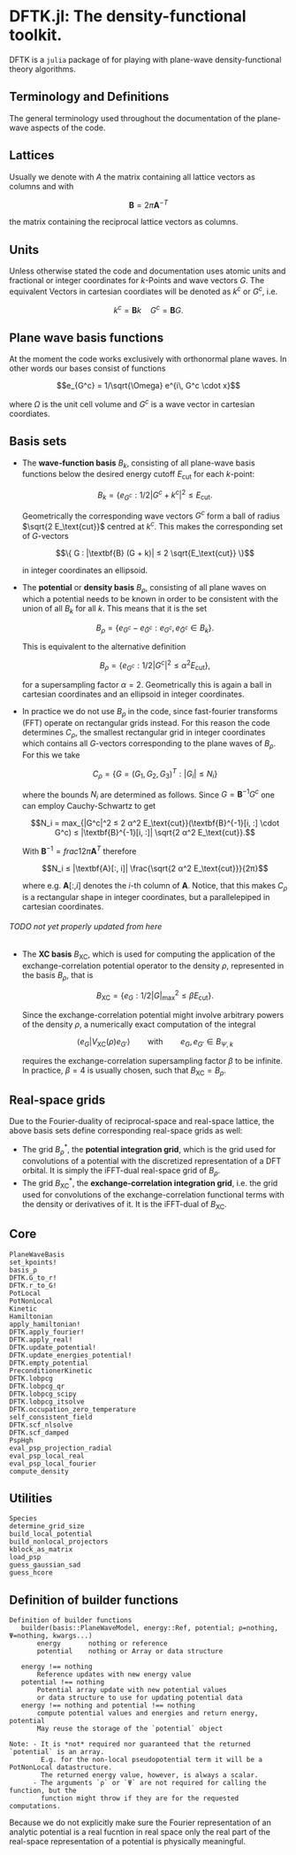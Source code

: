 # DFTK.jl: The density-functional toolkit.

DFTK is a `julia` package of for playing with
plane-wave density-functional theory algorithms.

## Terminology and Definitions
The general terminology used throughout the documentation
of the plane-wave aspects of the code.

## Lattices
Usually we denote with $A$ the matrix containing
all lattice vectors as columns and with
```math
\textbf{B} = 2\pi \textbf{A}^{-T}
```
the matrix containing the reciprocal lattice vectors as columns.

## Units
Unless otherwise stated the code and documentation uses
atomic units and fractional or integer coordinates for $k$-Points
and wave vectors $G$.
The equivalent Vectors in cartesian coordiates will be denoted
as $k^c$ or $G^c$, i.e.
```math
k^c = \textbf{B} k \quad G^c = \textbf{B} G.
```

## Plane wave basis functions
At the moment the code works exclusively with orthonormal plane waves.
In other words our bases consist of functions
```math
e_{G^c} = 1/\sqrt{\Omega} e^{i\, G^c \cdot x}
```
where $\Omega$ is the unit cell volume
and $G^c$ is a wave vector in cartesian coordiates.

## Basis sets

- The **wave-function basis** $B_k$, consisting of all
  plane-wave basis functions below the desired energy cutoff $E_\text{cut}$
  for each $k$-point:
  ```math
  B_k = \{ e_{G^c} : 1/2 |G^c + k^c|^2 ≤ E_\text{cut}.
  ```
  Geometrically the corresponding wave vectors $G^c$
  form a ball of radius $\sqrt{2 E_\text{cut}}$ centred at $k^c$.
  This makes the corresponding set of $G$-vectors
  ```math
  \{ G : |\textbf{B} (G + k)| ≤ 2 \sqrt{E_\text{cut}} \}
  ```
  in integer coordinates an ellipsoid.

- The **potential** or **density basis** $B_\rho$, consisting of
  all plane waves on which a potential needs to be known in order to be
  consistent with the union of all $B_k$ for all $k$. This means that
  it is the set
  ```math
  B_\rho = \{ e_{G^c} - e_{\tilde{G}^c} : e_{G^c}, e_{\tilde{G}^c} \in B_k \}.
  ```
  This is equivalent to the alternative definition
  ```math
  B_\rho = \{ e_{G^c} : 1/2 |G^c|^2 ≤ α^2 E_\text{cut} \},
  ```
  for a supersampling factor $\alpha = 2$.
  Geometrically this is again a ball in cartesian coordinates
  and an ellipsoid in integer coordinates.

- In practice we do not use $B_\rho$ in the code, since fast-fourier transforms
  (FFT) operate on rectangular grids instead.
  For this reason the code determines $C_\rho$,
  the smallest rectangular grid in integer coordinates
  which contains all $G$-vectors corresponding to the plane waves of $B_\rho$.
  For this we take
  ```math
  C_\rho = \{ G = (G_1, G_2, G_3)^T : |G_i| ≤ N_i \}
  ```
  where the bounds $N_i$ are determined as follows.
  Since $G = \textbf{B}^{-1} G^c$ one can employ
  Cauchy-Schwartz to get
  ```math
  N_i = max_{|G^c|^2 ≤ 2 α^2 E_\text{cut}}(\textbf{B}^{-1}[i, :] \cdot G^c)
      ≤ |\textbf{B}^{-1}[i, :]| \sqrt{2 α^2 E_\text{cut}}.
  ```
  With $\textbf{B}^{-1} = frac{1}{2\pi} \textbf{A}^T$ therefore
  ```math
  N_i ≤ |\textbf{A}[:, i]| \frac{\sqrt{2 α^2 E_\text{cut}}}{2π}
  ```
  where e.g. $\textbf{A}[:, i]$ denotes the $i$-th column of $\textbf{A}$.
  Notice, that this makes $C_\rho$ is a rectangular shape in integer
  coordinates, but a parallelepiped in cartesian coordinates.

###### TODO not yet properly updated from here

- The **XC basis** $B_\text{XC}$, which is used for computing the application
  of the exchange-correlation potential operator to the density $\rho$,
  represented in the basis $B_\rho$, that is
  ```math
  B_\text{XC}  = \{e_G : 1/2 |G|_\text{max}^2 ≤ β E_\text{cut} \}.
  ```
  Since the exchange-correlation potential might involve arbitrary powers of the
  density $ρ$, a numerically exact computation of the integral
  ```math
  \langle e_G | V_\text{XC}(ρ) e_{G'} \rangle \qquad \text{with} \qquad e_G, e_{G'} ∈ B_{Ψ,k}
  ```
  requires the exchange-correlation supersampling factor $\beta$ to be infinite.
  In practice, $\beta =4$ is usually chosen, such that $B_\text{XC} = B_\rho$.

## Real-space grids
Due to the Fourier-duality of reciprocal-space and real-space lattice,
the above basis sets define corresponding real-space grids as well:

- The grid $B_\rho^\ast$, the **potential integration grid**,
  which is the grid used for convolutions of a potential with the discretized
  representation of a DFT orbital. It is simply the iFFT-dual real-space grid
  of $B_\rho$.
- The grid $B^\ast_\text{XC}$, the **exchange-correlation integration grid**,
  i.e. the grid used for convolutions of the exchange-correlation functional
  terms with the density or derivatives of it. It is the iFFT-dual of $B_\text{XC}$.

## Core

```@docs
PlaneWaveBasis
set_kpoints!
basis_ρ
DFTK.G_to_r!
DFTK.r_to_G!
PotLocal
PotNonLocal
Kinetic
Hamiltonian
apply_hamiltonian!
DFTK.apply_fourier!
DFTK.apply_real!
DFTK.update_potential!
DFTK.update_energies_potential!
DFTK.empty_potential
PreconditionerKinetic
DFTK.lobpcg
DFTK.lobpcg_qr
DFTK.lobpcg_scipy
DFTK.lobpcg_itsolve
DFTK.occupation_zero_temperature
self_consistent_field
DFTK.scf_nlsolve
DFTK.scf_damped
PspHgh
eval_psp_projection_radial
eval_psp_local_real
eval_psp_local_fourier
compute_density
```

## Utilities
```@docs
Species
determine_grid_size
build_local_potential
build_nonlocal_projectors
kblock_as_matrix
load_psp
guess_gaussian_sad
guess_hcore
```


## Definition of builder functions
```
Definition of builder functions
   builder(basis::PlaneWaveModel, energy::Ref, potential; ρ=nothing, Ψ=nothing, kwargs...)
       energy       nothing or reference
       potential    nothing or Array or data structure

   energy !== nothing
       Reference updates with new energy value
   potential !== nothing
       Potential array update with new potential values
       or data structure to use for updating potential data
   energy !== nothing and potential !== nothing
       compute potential values and energies and return energy, potential
       May reuse the storage of the `potential` object

Note: - It is *not* required nor guaranteed that the returned `potential` is an array.
        E.g. for the non-local pseudopotential term it will be a PotNonLocal datastructure.
        The returned energy value, however, is always a scalar.
      - The arguments `ρ` or `Ψ` are not required for calling the function, but the
        function might throw if they are for the requested computations.
```

Because we do not explicitly make sure the Fourier representation of an analytic potential
is a real fucntion in real space only the real part of the real-space representation
of a potential is physically meaningful.
